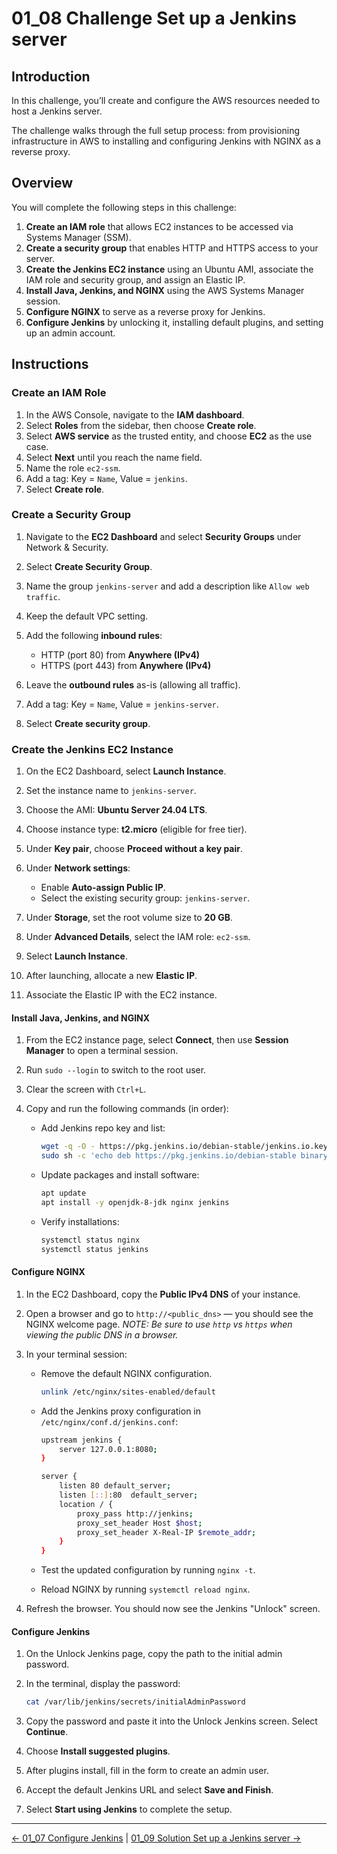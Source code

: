 # 01_08 Challenge Set up a Jenkins server

## **Introduction**

In this challenge, you’ll create and configure the AWS resources needed to host a Jenkins server.

The challenge walks through the full setup process: from provisioning infrastructure in AWS to installing and configuring Jenkins with NGINX as a reverse proxy.

## **Overview**

You will complete  the following steps in this challenge:

1. **Create an IAM role** that allows EC2 instances to be accessed via Systems Manager (SSM).
1. **Create a security group** that enables HTTP and HTTPS access to your server.
1. **Create the Jenkins EC2 instance** using an Ubuntu AMI, associate the IAM role and security group, and assign an Elastic IP.
1. **Install Java, Jenkins, and NGINX** using the AWS Systems Manager session.
1. **Configure NGINX** to serve as a reverse proxy for Jenkins.
1. **Configure Jenkins** by unlocking it, installing default plugins, and setting up an admin account.

## **Instructions**

### **Create an IAM Role**

1. In the AWS Console, navigate to the **IAM dashboard**.
1. Select **Roles** from the sidebar, then choose **Create role**.
1. Select **AWS service** as the trusted entity, and choose **EC2** as the use case.
1. Select **Next** until you reach the name field.
1. Name the role `ec2-ssm`.
1. Add a tag: Key = `Name`, Value = `jenkins`.
1. Select **Create role**.

### **Create a Security Group**

1. Navigate to the **EC2 Dashboard** and select **Security Groups** under Network & Security.
1. Select **Create Security Group**.
1. Name the group `jenkins-server` and add a description like `Allow web traffic`.
1. Keep the default VPC setting.
1. Add the following **inbound rules**:

    - HTTP (port 80) from **Anywhere (IPv4)**
    - HTTPS (port 443) from **Anywhere (IPv4)**

1. Leave the **outbound rules** as-is (allowing all traffic).
1. Add a tag: Key = `Name`, Value = `jenkins-server`.
1. Select **Create security group**.

### **Create the Jenkins EC2 Instance**

1. On the EC2 Dashboard, select **Launch Instance**.
1. Set the instance name to `jenkins-server`.
1. Choose the AMI: **Ubuntu Server 24.04 LTS**.
1. Choose instance type: **t2.micro** (eligible for free tier).
1. Under **Key pair**, choose **Proceed without a key pair**.
1. Under **Network settings**:

    - Enable **Auto-assign Public IP**.
    - Select the existing security group: `jenkins-server`.

1. Under **Storage**, set the root volume size to **20 GB**.
1. Under **Advanced Details**, select the IAM role: `ec2-ssm`.
1. Select **Launch Instance**.
1. After launching, allocate a new **Elastic IP**.
1. Associate the Elastic IP with the EC2 instance.

#### **Install Java, Jenkins, and NGINX**

1. From the EC2 instance page, select **Connect**, then use **Session Manager** to open a terminal session.
1. Run `sudo --login` to switch to the root user.
1. Clear the screen with `Ctrl+L`.
1. Copy and run the following commands (in order):

    - Add Jenkins repo key and list:

        ```bash
        wget -q -O - https://pkg.jenkins.io/debian-stable/jenkins.io.key | sudo apt-key add -
        sudo sh -c 'echo deb https://pkg.jenkins.io/debian-stable binary/ > /etc/apt/sources.list.d/jenkins.list'
        ```

    - Update packages and install software:

        ```bash
        apt update
        apt install -y openjdk-8-jdk nginx jenkins
        ```

    - Verify installations:

        ```bash
        systemctl status nginx
        systemctl status jenkins
        ```

#### **Configure NGINX**

1. In the EC2 Dashboard, copy the **Public IPv4 DNS** of your instance.
1. Open a browser and go to `http://<public_dns>` — you should see the NGINX welcome page. _*NOTE: Be sure to use `http` vs `https` when viewing the public DNS in a browser.*_
1. In your terminal session:

    - Remove the default NGINX configuration.

        ```bash
        unlink /etc/nginx/sites-enabled/default
        ```

    - Add the Jenkins proxy configuration in `/etc/nginx/conf.d/jenkins.conf`:

        ```bash
        upstream jenkins {
            server 127.0.0.1:8080;
        }

        server {
            listen 80 default_server;
            listen [::]:80  default_server;
            location / {
                proxy_pass http://jenkins;
                proxy_set_header Host $host;
                proxy_set_header X-Real-IP $remote_addr;
            }
        }
        ```

    - Test the updated configuration by running `nginx -t`.
    - Reload NGINX by running `systemctl reload nginx`.

1. Refresh the browser. You should now see the Jenkins "Unlock" screen.

#### **Configure Jenkins**

1. On the Unlock Jenkins page, copy the path to the initial admin password.
1. In the terminal, display the password:

    ```bash
    cat /var/lib/jenkins/secrets/initialAdminPassword
    ```

1. Copy the password and paste it into the Unlock Jenkins screen. Select **Continue**.
1. Choose **Install suggested plugins**.
1. After plugins install, fill in the form to create an admin user.
1. Accept the default Jenkins URL and select **Save and Finish**.
1. Select **Start using Jenkins** to complete the setup.

<!-- FooterStart -->
---
[← 01_07 Configure Jenkins](../01_07_configure_jenkins/README.md) | [01_09 Solution Set up a Jenkins server →](../01_09_solution_set_up_a_jenkins_server/README.md)
<!-- FooterEnd -->
